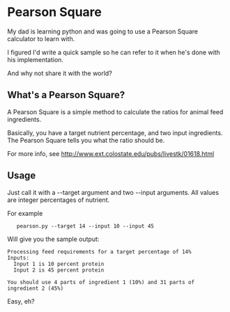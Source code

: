 Pearson Square
===

My dad is learning python and was going to use a Pearson Square calculator to learn with.

I figured I'd write a quick sample so he can refer to it when he's done with his implementation.

And why not share it with the world?

What's a Pearson Square?
---

A Pearson Square is a simple method to calculate the ratios for animal feed ingredients.

Basically, you have a target nutrient percentage, and two input ingredients.  The Pearson Square tells you
what the ratio should be.

For more info, see http://www.ext.colostate.edu/pubs/livestk/01618.html

Usage
---

Just call it with a --target argument and two --input arguments.  All values are integer percentages of nutrient.

For example

~~~
   pearson.py --target 14 --input 10 --input 45
~~~

Will give you the sample output:

~~~
Processing feed requirements for a target percentage of 14%
Inputs:
  Input 1 is 10 percent protein
  Input 2 is 45 percent protein
   
You should use 4 parts of ingredient 1 (10%) and 31 parts of ingredient 2 (45%)
~~~

Easy, eh?
